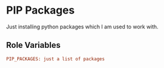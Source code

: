 PIP Packages
=========

Just installing python packages which I am used to work with.


Role Variables
--------------

```ini
PIP_PACKAGES: just a list of packages
```
